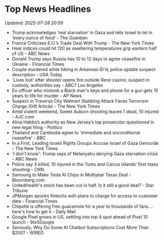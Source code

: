 # Top News Headlines

_Updated: 2025-07-28 20:59_

- Trump acknowledges ‘real starvation’ in Gaza and tells Israel to let in ‘every ounce of food’ - The Guardian
- France Criticizes E.U.’s Trade Deal With Trump - The New York Times
- Heat indices could hit 120 as sweltering temperatures grip eastern half of US - ABC News
- Donald Trump says Russia has 10 to 12 days to agree ceasefire in Ukraine - Financial Times
- Couple murdered while hiking in Arkansas ID'd; police update suspect description - USA Today
- 'Lives lost' after shooter opens fire outside Reno casino; suspect in custody, authorities say - ABC7 Los Angeles
- Ex-officer who mistook a Black man's keys and phone for a gun gets 15 years to life for murder - AP News
- Suspect in Traverse City Walmart Stabbing Attack Faces Terrorism Charge (Gift Article) - The New York Times
- Amid violent weekend, Sweet Auburn shooting leaves 1 dead, 10 injured - AJC.com
- Alina Habba’s authority as New Jersey’s top prosecutor questioned in new legal filing - Politico
- Thailand and Cambodia agree to 'immediate and unconditional ceasefire' - BBC
- In a First, Leading Israeli Rights Groups Accuse Israel of Gaza Genocide - The New York Times
- 'I don't know': Trump says of Netanyahu denying Gaza starvation crisis - ABC News
- Police say 3 killed, 10 injured in the Turks and Caicos Islands’ first mass shooting - CNN
- Samsung to Make Tesla AI Chips in Multiyear Texas Deal - Bloomberg.com
- UnitedHealth's stock has been cut in half. Is it still a good deal? - Star Tribune
- JPMorgan spooks fintechs with plans to charge for access to customer data - Financial Times
- Chipotle is offering free guacamole for a year to thousands of fans.... here's how to get it - Daily Mail
- Google Pixel grows in US, settling into top 4 spot ahead of Pixel 10 launch - 9to5Google
- Seriously, Why Do Some AI Chatbot Subscriptions Cost More Than $200? - WIRED